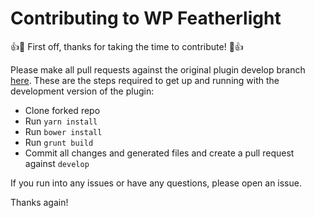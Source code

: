 # Contributing to WP Featherlight

:+1::tada: First off, thanks for taking the time to contribute! :tada::+1:

Please make all pull requests against the original plugin develop branch [here](https://github.com/cipherdevgroup/wp-featherlight). These are the steps required to get up and running with the development version of the plugin:

- Clone forked repo
- Run `yarn install`
- Run `bower install`
- Run `grunt build`
- Commit all changes and generated files and create a pull request against `develop`

If you run into any issues or have any questions, please open an issue.

Thanks again!

